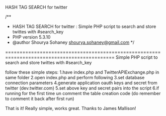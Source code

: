 HASH TAG SEARCH for twitter
 
 /**
 * HASH TAG SEARCH for twitter : Simple PHP script to search and store twittes with #search_key
 * PHP version 5.3.10
 * @author   Shourya Sohaney shourya.sohaney@gmail.com
 */

============================================================================================
Simple PHP script to search and store twittes with #search_key

follow these simple steps:
1.have index.php and TwitterAPIExchange.php in same folder
2.open index.php and perform following
3.set database connection parameters 
4.generate application oauth keys and secret from twitter (dev.twitter.com)
5.set above key and secret pairs into the script
6.if running for the first time un comment the table creation code (do remember to comment it back after first run)


That is it! Really simple, works great. Thanks to James Mallison!
